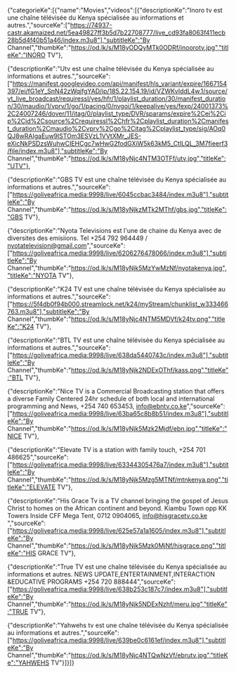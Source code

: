{"categorieKe":[{"name":"Movies","videos":[{"descriptionKe":"Inoro tv est une chaîne télévisée du Kenya spécialisée au informations et autres.","sourceKe":["https://74937-castr.akamaized.net/5ea49827ff3b5d7b22708777/live_cd93fa8063f411ecb28b5d4f40b51a46/index.m3u8"],"subtitleKe":"By Channel","thumbKe":"https://od.lk/s/M18yODQyMTk0ODRf/inoorotv.jpg","titleKe":"INORO TV"},

{"descriptionKe":"Utv est une chaîne télévisée du Kenya spécialisée au informations et autres.","sourceKe":["https://manifest.googlevideo.com/api/manifest/hls_variant/expire/1667154397/ei/fG1eY_SnN42zWqjfgYAD/ip/185.22.154.19/id/VZWKvIddL4w.1/source/yt_live_broadcast/requiressl/yes/hfr/1/playlist_duration/30/manifest_duration/30/maudio/1/vprv/1/go/1/pacing/0/nvgoi/1/keepalive/yes/fexp/24001373%2C24007246/dover/11/itag/0/playlist_type/DVR/sparams/expire%2Cei%2Cip%2Cid%2Csource%2Crequiressl%2Chfr%2Cplaylist_duration%2Cmanifest_duration%2Cmaudio%2Cvprv%2Cgo%2Citag%2Cplaylist_type/sig/AOq0QJ8wRAIgaEuw9lSTOm3ESVzL1VVtXMr_JES-eXicNkPSDzsWuhwCIEHCgc7wHwG2fodGXiW5k63kM5_CtILQL_3M7fieerf3/file/index.m3u8"],"subtitleKe":"By Channel","thumbKe":"https://od.lk/s/M18yNjc4NTM3OTFf/utv.jpg","titleKe":"UTV"},

{"descriptionKe":"GBS TV est une chaîne télévisée du Kenya spécialisée au informations et autres.","sourceKe":["https://goliveafrica.media:9998/live/6045ccbac3484/index.m3u8"],"subtitleKe":"By Channel","thumbKe":"https://od.lk/s/M18yNjkzMTk2MThf/gbs.jpg","titleKe":"GBS TV"},

{"descriptionKe":"Nyota Televisions est l'une de chaine du Kenya avec de diversites des emisiions. Tel +254 792 964449 / nyotatelevision@gmail.com","sourceKe":["https://goliveafrica.media:9998/live/6206276478066/index.m3u8"],"subtitleKe":"By Channel","thumbKe":"https://od.lk/s/M18yNjk5MzYwMzNf/nyotakenya.jpg","titleKe":"NYOTA TV"},

{"descriptionKe":"K24 TV est une chaîne télévisée du Kenya spécialisée au informations et autres.","sourceKe":["https://5f4db0f94b000.streamlock.net/k24/myStream/chunklist_w333466763.m3u8"],"subtitleKe":"By Channel","thumbKe":"https://od.lk/s/M18yNjc4NTM5MDVf/k24tv.png","titleKe":"K24 TV"},

{"descriptionKe":"BTL TV est une chaîne télévisée du Kenya spécialisée au informations et autres.","sourceKe":["https://goliveafrica.media:9998/live/638da5440743c/index.m3u8"],"subtitleKe":"By Channel","thumbKe":"https://od.lk/s/M18yNjk2NDExOThf/kass.png","titleKe":"BTL TV"},

{"descriptionKe":"Nice TV is a Commercial Broadcasting station that offers a diverse Family Centered 24hr schedule of both local and international programming and News, +254 740 653453, info@ebntv.co.ke","sourceKe":["https://goliveafrica.media:9998/live/63ba65c8b8b51/index.m3u8"],"subtitleKe":"By Channel","thumbKe":"https://od.lk/s/M18yNjk5Mzk2Mjdf/ebn.jpg","titleKe":"NICE TV"},

{"descriptionKe":"Elevate TV is a station with family touch, +254 701 486625","sourceKe":["https://goliveafrica.media:9998/live/63344305476a7/index.m3u8"],"subtitleKe":"By Channel","thumbKe":"https://od.lk/s/M18yNjk5Mzg5MTNf/mtnkenya.png","titleKe":"ELEVATE TV"},

{"descriptionKe":"His Grace Tv is a TV channel bringing the gospel of Jesus Christ to homes on the African continent and beyond. Kiambu Town opp KK Towers Inside CFF Mega Tent, 0712 0904065, info@hisgracetv.co.ke ","sourceKe":["https://goliveafrica.media:9998/live/625e57a1a1605/index.m3u8"],"subtitleKe":"By Channel","thumbKe":"https://od.lk/s/M18yNjk5Mzk0MjNf/hisgrace.png","titleKe":"HIS GRACE TV"},

{"descriptionKe":"True TV est une chaîne télévisée du Kenya spécialisée au informations et autres. NEWS UPDATE,ENTERTAINMENT,INTERACTION &EDUCATIVE PROGRAMS +254 720 888444","sourceKe":["https://goliveafrica.media:9998/live/638b253c187c7/index.m3u8"],"subtitleKe":"By Channel","thumbKe":"https://od.lk/s/M18yNjk5NDExNzhf/meru.jpg","titleKe":"TRUE TV"},

{"descriptionKe":"Yahwehs tv est une chaîne télévisée du Kenya spécialisée au informations et autres.","sourceKe":["https://goliveafrica.media:9998/live/639be0c6161ef/index.m3u8"],"subtitleKe":"By Channel","thumbKe":"https://od.lk/s/M18yNjc4NTQwNzVf/ebrutv.jpg","titleKe":"YAHWEHS TV"}]}]}
